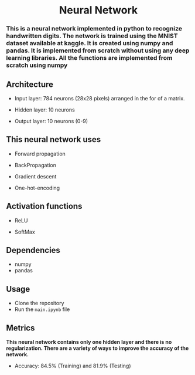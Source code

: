 <div align="center">

# Neural Network

</div>

### This is a neural network implemented in python to recognize handwritten digits. The network is trained using the MNIST dataset available at kaggle. It is created using numpy and pandas. It is implemented from scratch without using any deep learning libraries. All the functions are implemented from scratch using numpy

## Architecture

- Input layer: 784 neurons (28x28 pixels) arranged in the for of a matrix.

- Hidden layer: 10 neurons

- Output layer: 10 neurons (0-9)

## This neural network uses

- Forward propagation

- BackPropagation

- Gradient descent

- One-hot-encoding

## Activation functions

- ReLU

- SoftMax

## Dependencies

- numpy
- pandas

## Usage

- Clone the repository
- Run the `main.ipynb` file

## Metrics

**This neural network contains only one hidden layer and there is no regularization. There are a variety of ways to improve the accuracy of the network.**

- Accuracy: 84.5% (Training) and 81.9% (Testing)
